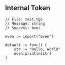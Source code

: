 
## Internal Token ##

    // File: test.tgo
    // Message: string
    // Success: bool
     
    even := import("even")
     
    default := func() {
        str := "Hello, World"
        even.println(str)
    }
